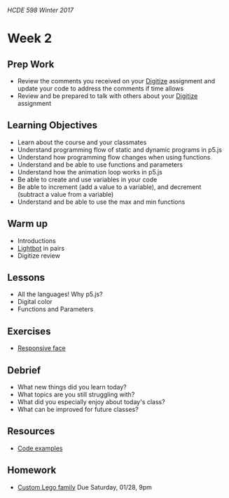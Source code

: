 _HCDE 598 Winter 2017_

# Week 2

## Prep Work
* Review the comments you received on your [Digitize](../week1/homework/digitize.md) assignment and update your code to address the comments if time allows
* Review and be prepared to talk with others about your [Digitize](../week1/homework/digitize.md) assignment

## Learning Objectives
* Learn about the course and your classmates
* Understand programming flow of static and dynamic programs in p5.js
* Understand how programming flow changes when using functions
* Understand and be able to use functions and parameters
* Understand how the animation loop works in p5.js
* Be able to create and use variables in your code
* Be able to increment (add a value to a variable), and decrement (subtract a value from a variable)
* Understand and be able to use the max and min functions

## Warm up
* Introductions
* [Lightbot](exercises/lightbot.md) in pairs
* Digitize review

## Lessons
* All the languages! Why p5.js?
* Digital color
* Functions and Parameters

## Exercises
* [Responsive face](exercises/face.md)

## Debrief
* What new things did you learn today?
* What topics are you still struggling with?
* What did you especially enjoy about today's class?
* What can be improved for future classes?

## Resources
* [Code examples](code)

## Homework
* [Custom Lego family](homework/lego-family.md) Due Saturday, 01/28, 9pm